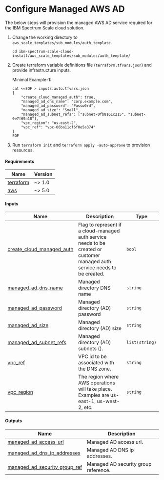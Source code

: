 # Configure Managed AWS AD

The below steps will provision the managed AWS AD service required for the IBM Spectrum Scale cloud solution.

1. Change the working directory to `aws_scale_templates/sub_modules/auth_template`.

    ```cli
    cd ibm-spectrum-scale-cloud-install/aws_scale_templates/sub_modules/auth_template/
    ```

2. Create terraform variable definitions file (`terraform.tfvars.json`) and provide infrastructure inputs.

    Minimal Example-1:

    ```cli
    cat <<EOF > inputs.auto.tfvars.json
    {
	    "create_cloud_managed_auth": true,
	    "managed_ad_dns_name": "corp.example.com",
	    "managed_ad_password": "Passw0rd",
	    "managed_ad_size": "Small",
	    "managed_ad_subnet_refs": ["subnet-0fb8161c215", "subnet-0e7f69a18"],
	    "vpc_region": "us-east-2",
	    "vpc_ref": "vpc-06ba11cf6f0e5a374"
    }
    EOF
    ```

3. Run `terraform init` and `terraform apply -auto-approve` to provision resources.

<!-- BEGIN_TF_DOCS -->
#### Requirements

| Name | Version |
|------|---------|
| <a name="requirement_terraform"></a> [terraform](#requirement_terraform) | ~> 1.0 |
| <a name="requirement_aws"></a> [aws](#requirement_aws) | ~> 5.0 |

#### Inputs

| Name | Description | Type |
|------|-------------|------|
| <a name="input_create_cloud_managed_auth"></a> [create_cloud_managed_auth](#input_create_cloud_managed_auth) | Flag to represent if a cloud-managed auth service needs to be created or customer managed auth service needs to be created. | `bool` |
| <a name="input_managed_ad_dns_name"></a> [managed_ad_dns_name](#input_managed_ad_dns_name) | Managed directory DNS name | `string` |
| <a name="input_managed_ad_password"></a> [managed_ad_password](#input_managed_ad_password) | Managed directory (AD) password | `string` |
| <a name="input_managed_ad_size"></a> [managed_ad_size](#input_managed_ad_size) | Managed directory (AD) size | `string` |
| <a name="input_managed_ad_subnet_refs"></a> [managed_ad_subnet_refs](#input_managed_ad_subnet_refs) | Managed directory (AD) subnets (). | `list(string)` |
| <a name="input_vpc_ref"></a> [vpc_ref](#input_vpc_ref) | VPC id to be associated with the DNS zone. | `string` |
| <a name="input_vpc_region"></a> [vpc_region](#input_vpc_region) | The region where AWS operations will take place. Examples are us-east-1, us-west-2, etc. | `string` |

#### Outputs

| Name | Description |
|------|-------------|
| <a name="output_managed_ad_access_url"></a> [managed_ad_access_url](#output_managed_ad_access_url) | Managed AD access url. |
| <a name="output_managed_ad_dns_ip_addresses"></a> [managed_ad_dns_ip_addresses](#output_managed_ad_dns_ip_addresses) | Managed AD DNS ip addresses. |
| <a name="output_managed_ad_security_group_ref"></a> [managed_ad_security_group_ref](#output_managed_ad_security_group_ref) | Managed AD security group reference. |
<!-- END_TF_DOCS -->

